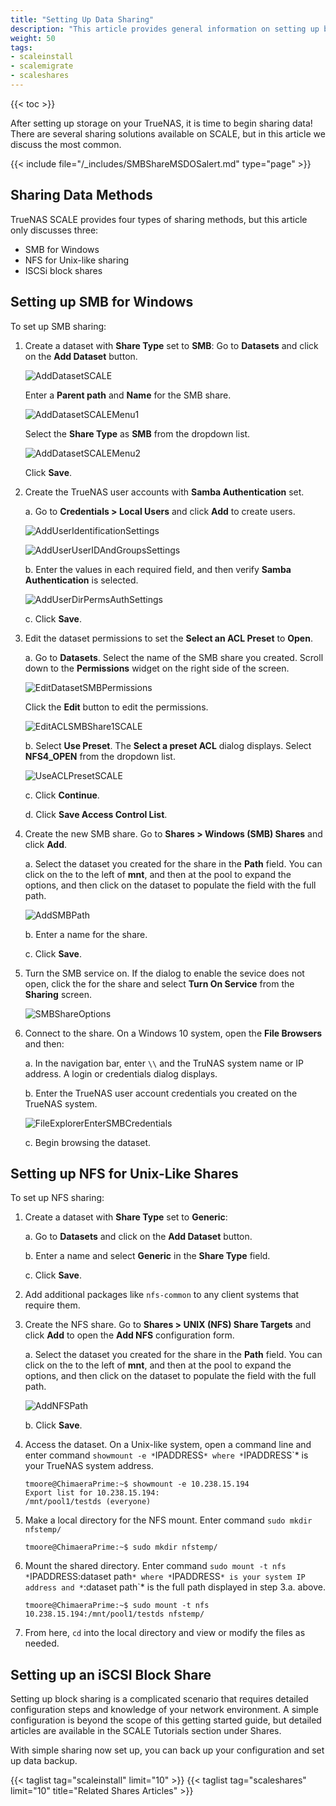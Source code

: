 ```yaml
---
title: "Setting Up Data Sharing"
description: "This article provides general information on setting up basic data sharing on TrueNAS SCALE."
weight: 50
tags:
- scaleinstall
- scalemigrate
- scaleshares
---
```


{{< toc >}}

After setting up storage on your TrueNAS, it is time to begin sharing data!
There are several sharing solutions available on SCALE, but in this article we discuss the most common. 

{{< include file="/_includes/SMBShareMSDOSalert.md" type="page" >}}

## Sharing Data Methods
TrueNAS SCALE provides four types of sharing methods, but this article only discusses three:

* SMB for Windows
* NFS for Unix-like sharing
* ISCSi block shares

## Setting up SMB for Windows

To set up SMB sharing:

1. Create a dataset with **Share Type** set to **SMB**: Go to **Datasets** and click on the **Add Dataset** button. 

      ![AddDatasetSCALE](/images/SCALE/22.12/AddDatasetSCALE.png "Add Dataset Widget")

      Enter a **Parent path** and **Name** for the SMB share.

      ![AddDatasetSCALEMenu1](/images/SCALE/22.12/AddDatasetSCALEMenu1.png "Add Dataset Top Menu")

      Select the **Share Type** as **SMB** from the dropdown list.

      ![AddDatasetSCALEMenu2](/images/SCALE/22.12/AddDatasetSCALEMenu2.png "Add Dataset Bottom Menu")

      Click **Save**.

2. Create the TrueNAS user accounts with **Samba Authentication** set.

   a. Go to **Credentials > Local Users** and click **Add** to create users. 
      
      ![AddUserIdentificationSettings](/images/SCALE/22.12/AddUserIdentificationSettings.png "Add User Identification Settings")
      
      ![AddUserUserIDAndGroupsSettings](/images/SCALE/22.12/AddUser-UserIDAndGroupSettings.png "Add User User Id an Groups Settings")
          
   b. Enter the values in each required field, and then verify **Samba Authentication** is selected.
      
      ![AddUserDirPermsAuthSettings](/images/SCALE/22.12/AddUserDirPermsAuthSettings.png "Add User Directories, Permissions and Authentication Settings")
    
   c. Click **Save**.

3. Edit the dataset permissions to set the **Select an ACL Preset** to **Open**.

   a. Go to **Datasets**. Select the name of the SMB share you created. Scroll down to the **Permissions** widget on the right side of the screen. 

      ![EditDatasetSMBPermissions](/images/SCALE/22.12/EditDatasetSMBPermissions.png "Edit Dataset SMB Permissions")
      
      Click the **Edit** button to edit the permissions.
      
      ![EditACLSMBShare1SCALE](/images/SCALE/22.12/EditACLSMBShare1SCALE.png "Edit ACL SMB Share")
   
   b. Select **Use Preset**. The **Select a preset ACL** dialog displays. Select **NFS4_OPEN** from the dropdown list.
      
      ![UseACLPresetSCALE](/images/SCALE/22.12/UseACLPresetSCALE.png "Select Preset ACL NFS4_OPEN")

   c. Click **Continue**.

   d. Click **Save Access Control List**.

4. Create the new SMB share. Go to **Shares > Windows (SMB) Shares** and click **Add**.

   a. Select the dataset you created for the share in the **Path** field. 
      You can click on the <i class="fa fa-caret-right" aria-hidden="true"></i> to the left of **mnt**, and then at the pool to expand the options, and then click on the dataset to populate the field with the full path.
   
      ![AddSMBPath](/images/SCALE/22.02/AddSMBPath.png "Add SMB Path")

   b. Enter a name for the share.

   c. Click **Save**.

5. Turn the SMB service on. 
   If the dialog to enable the sevice does not open, click the <i class="fa fa-ellipsis-v" aria-hidden="true" title="Options"></i> for the share and select **Turn On Service** from the **Sharing** screen.
   
   ![SMBShareOptions](/images/SCALE/22.02/SMBShareOptions.png "SMB Share Options")

6. Connect to the share. On a Windows 10 system, open the **File Browsers** and then:

   a. In the navigation bar, enter `\\` and the TruNAS system name or IP address. A login or credentials dialog displays.

   b. Enter the TrueNAS user account credentials you created on the TrueNAS system. 
      
      ![FileExplorerEnterSMBCredentials](/images/SCALE/22.02/FileExplorerEnterSMBCredentials.png "File Explorer Enter SMB Credentials")

   c. Begin browsing the dataset.

## Setting up NFS for Unix-Like Shares

To set up NFS sharing:

1. Create a dataset with **Share Type** set to **Generic**:  

   a. Go to **Datasets** and click on the **Add Dataset** button.

   b. Enter a name and select **Generic** in the **Share Type** field.

   c. Click **Save**.

2. Add additional packages like `nfs-common` to any client systems that require them.

3. Create the NFS share. Go to **Shares > UNIX (NFS) Share Targets** and click **Add** to open the **Add NFS** configuration form.

   a. Select the dataset you created for the share in the **Path** field. 
      You can click on the <i class="fa fa-caret-right" aria-hidden="true"></i> to the left of **mnt**, and then at the pool to expand the options, and then click on the dataset to populate the field with the full path.
   
      ![AddNFSPath](/images/SCALE/22.02/AddNFSPath.png "Add NFS Path")

   b. Click **Save**.

4. Access the dataset. 
   On a Unix-like system, open a command line and enter command `showmount -e *`IPADDRESS`* where *`IPADDRESS`* is your TrueNAS system address.
   
   ```
   tmoore@ChimaeraPrime:~$ showmount -e 10.238.15.194
   Export list for 10.238.15.194:
   /mnt/pool1/testds (everyone)
   ```

5. Make a local directory for the NFS mount. Enter command `sudo mkdir nfstemp/`
   
   ```
   tmoore@ChimaeraPrime:~$ sudo mkdir nfstemp/
   ```

6. Mount the shared directory. 
   Enter command `sudo mount -t nfs *`IPADDRESS:dataset path`* where *`IPADDRESS`* is your system IP address and *`:dataset path`* is the full path displayed in step 3.a. above.

   ```
   tmoore@ChimaeraPrime:~$ sudo mount -t nfs 10.238.15.194:/mnt/pool1/testds nfstemp/
   ```

7. From here, `cd` into the local directory and view or modify the files as needed.

## Setting up an iSCSI Block Share

Setting up block sharing is a complicated scenario that requires detailed configuration steps and knowledge of your network environment.
A simple configuration is beyond the scope of this getting started guide, but detailed articles are available in the SCALE Tutorials section under Shares.

With simple sharing now set up, you can back up your configuration and set up data backup.

{{< taglist tag="scaleinstall" limit="10" >}}
{{< taglist tag="scaleshares" limit="10" title="Related Shares Articles" >}}
